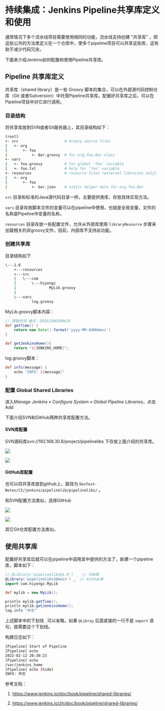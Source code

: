 # 持续集成：Jenkins Pipeline共享库定义和使用
通常情况下多个流水线项目需要使用相同的功能，流水线支持创建 "共享库" ，把这些公共的方法类定义在一个仓库中，使多个pipeline项目可以共享这些库，这有助于减少代码冗余。

<!--more-->

下面来介绍Jenkins如何配置和使用Pipeline共享库。

## Pipeline 共享库定义

共享库（shared library）是一些 Groovy 脚本的集合，可以在外部源代码控制仓库（Git 或者Subversion）中托管Pipeline共享库。配置好共享库之后，可以在Pipeline项目中对它进行调用。

### 目录结构

将共享库放到SVN或者Git服务器上，其目录结构如下：

```bash
(root)
+- src                     # Groovy source files
|   +- org
|       +- foo
|           +- Bar.groovy  # for org.foo.Bar class
+- vars
|   +- foo.groovy          # for global 'foo' variable
|   +- foo.txt             # help for 'foo' variable
+- resources               # resource files (external libraries only)
|   +- org
|       +- foo
|           +- bar.json    # static helper data for org.foo.Bar
```

`src` 目录和标准的Java源代码目录一样，主要提供类库，存放具体实现方法。

`vars` 目录存放脚本文件的变量可以在pipeline中使用，也就是全局变量，文件的名称是Pipeline中变量的名称。

`resources` 目录存放一些配置文件，允许从外部库使用 `libraryResource` 步骤来加载相关的非groovy文件。目前，内部库不支持此功能。

### 创建共享库

目录结构如下

```bash
\---1.0
    +---resources
    +---src
    |   \---com
    |       \---hiyongz
    |               MyLib.groovy
    |
    \---vars
            log.groovy
```

MyLib.groovy脚本内容：

```groovy
// 获取时间 格式：20201208200419
def getTime() {
    return new Date().format('yyyy-MM-ddHHmmss')
}

def getJenkinsHome(){
	return "${JENKINS_HOME}";
```

log.groovy脚本：

```groovy
def info(message) {
    echo "INFO: ${message}"
}
```



### 配置 Global Shared Libraries

进入*Manage Jenkins » Configure System » Global Pipeline Libraries*，点击Add

下面介绍SVN和GitHub两种共享库配置方法。

#### SVN库配置

SVN源码库svn://192.168.30.8/project/pipelinelibs 下存放上面介绍的共享库。

![](continuous-integration-jenkins-for-pipeline-shared-libraries/global-pipeline-lib1.png)

![](continuous-integration-jenkins-for-pipeline-shared-libraries/global-pipeline-lib2.png)


#### GitHub库配置

也可以将共享库放到github上，路径为 `DevTest-Notes/CI/jenkins/pipelinelib/pipelinelibs/` 。

和SVN配置方法类似，选择GitHub

![](continuous-integration-jenkins-for-pipeline-shared-libraries/global-pipeline-github-lib1.png)

![](continuous-integration-jenkins-for-pipeline-shared-libraries/global-pipeline-github-lib2.png)

其它Git仓库配置方法类似。

## 使用共享库

配置好共享库后就可以在pipeline中调用其中提供的方法了，新建一个pipeline库，脚本如下：

```groovy
// @Library('pipelinelibs@1.0') _  // SVN库 
@Library('pipelinelibs2@main') _  // Github库 
import com.hiyongz.MyLib

def mylib = new MyLib();

println mylib.getTime();
println mylib.getJenkinsHome();
log.info "中文"
```

上述脚本中的下划线 `_`可以省略，如果 `@Libray` 后面紧接的一行不是 `import` 语句，就需要这个下划线。

构建日志如下：

```bash
[Pipeline] Start of Pipeline
[Pipeline] echo
2022-02-12 20:30:23
[Pipeline] echo
/var/jenkins_home
[Pipeline] echo (hide)
INFO: 中文
```



参考文档：

1. https://www.jenkins.io/doc/book/pipeline/shared-libraries/ 

2. https://www.jenkins.io/zh/doc/book/pipeline/shared-libraries/

   


